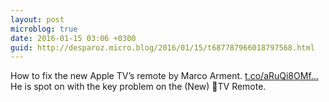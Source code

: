 ```yaml
---
layout: post
microblog: true
date: 2016-01-15 03:06 +0300
guid: http://desparoz.micro.blog/2016/01/15/t687787966018797568.html
---
```

How to fix the new Apple TV’s remote by Marco Arment. [t.co/aRuQi8OMf...](https://t.co/aRuQi8OMfU.) He is spot on with the key problem on the (New) TV Remote.
